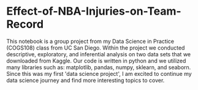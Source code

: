 # Effect-of-NBA-Injuries-on-Team-Record

This notebook is a group project from my Data Science in Practice (COGS108) class from UC San Diego. Within the project we conducted descriptive, exploratory, and inferential analysis on two data sets that we downloaded from Kaggle. Our code is written in python and we utilized many libraries such as: matplotlib, pandas, numpy, sklearn, and seaborn. Since this was my first 'data science project', I am excited to continue my data science journey and find more interesting topics to cover.
